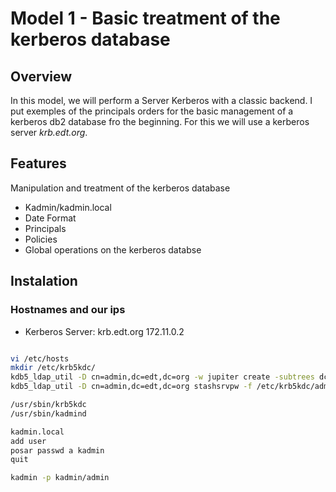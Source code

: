 
# Model 1 - Basic treatment of the kerberos database

## Overview

In this model, we will perform a Server Kerberos with a classic backend.
I put exemples of the principals orders for the basic management of a kerberos db2 database fro the beginning.
For this we will use a kerberos server _krb.edt.org_.

## Features

Manipulation and treatment of the kerberos database

- Kadmin/kadmin.local
- Date Format
- Principals
- Policies
- Global operations on the kerberos databse


## Instalation
### Hostnames and our ips

- Kerberos Server: krb.edt.org 172.11.0.2


 ```bash
 
 vi /etc/hosts
mkdir /etc/krb5kdc/
kdb5_ldap_util -D cn=admin,dc=edt,dc=org -w jupiter create -subtrees dc=edt,dc=org -r EDT.ORG -s -P masterkey
kdb5_ldap_util -D cn=admin,dc=edt,dc=org stashsrvpw -f /etc/krb5kdc/admin.stash cn=admin,dc=edt,dc=org

/usr/sbin/krb5kdc
/usr/sbin/kadmind 

kadmin.local
add user
posar passwd a kadmin
quit

kadmin -p kadmin/admin
 ```
